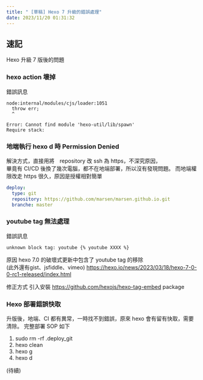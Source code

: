 ```yaml
---
title: " [草稿] Hexo 7 升級的錯誤處理"
date: 2023/11/20 01:31:32
---
```


## 速記

Hexo 升級 7 版後的問題

### hexo action 壞掉

錯誤訊息

```text
node:internal/modules/cjs/loader:1051
  throw err;
  ^

Error: Cannot find module 'hexo-util/lib/spawn'
Require stack:
```

### 地端執行 hexo d 時 Permission Denied

解決方式，直接用將　repository 改 ssh 為 https，不深究原因，  
畢竟有 CI/CD 後換了幾次電腦，都不在地端部署，所以沒有發現問題。
而地端權限改走 https 很久，原因是授權相對簡單

```yaml
deploy: 
  type: git
  repository: https://github.com/marsen/marsen.github.io.git
  branche: master
```

### youtube tag 無法處理

錯誤訊息

```error
unknown block tag: youtube {% youtube XXXX %}
```

原因 hexo 7.0 的破壞式更新中包含了 youtube tag 的移除  
(此外還有gist、jsfiddle、vimeo)
<https://hexo.io/news/2023/03/18/hexo-7-0-0-rc1-released/index.html>

修正方式
引入安裝 <https://github.com/hexojs/hexo-tag-embed> package

### Hexo 部署錯誤快取

升版後，地端、CI 都有異常，一時找不到錯誤，原來 hexo 會有留有快取，需要清除。
完整部署 SOP 如下

1. sudo rm -rf .deploy_git
2. hexo clean
3. hexo g
4. hexo d

(待續)
